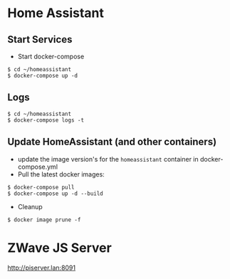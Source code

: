 # Home Assistant

## Start Services

- Start docker-compose
```
$ cd ~/homeassistant
$ docker-compose up -d
```

## Logs
```
$ cd ~/homeassistant
$ docker-compose logs -t
```

## Update HomeAssistant (and other containers)

- update the image version's for the `homeassistant` container in docker-compose.yml
- Pull the latest docker images:
```
$ docker-compose pull
$ docker-compose up -d --build
```

- Cleanup
```
$ docker image prune -f
```

# ZWave JS Server
 http://piserver.lan:8091
